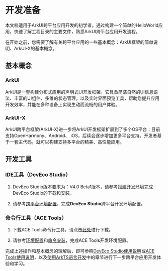 # 开发准备

本文档适用于ArkUI跨平台应用开发的初学者。通过构建一个简单的HelloWorld应用，快速了解工程目录的主要文件，熟悉ArkUI跨平台应用开发流程。

在开始之前，您需要了解有关跨平台应用的一些基本概念：ArkUI框架的简单说明、ArkUI-X的基本概念。

## 基本概念

### ArkUI

ArkUI是一套构建分布式应用的声明式UI开发框架。它具备简洁自然的UI信息语法、丰富的UI组件、多维的状态管理，以及实时界面预览工具，帮助您提升应用开发效率，并能在多种设备上实现生动而流畅的用户体验。

### ArkUI-X

ArkUI跨平台框架(ArkUI-X)进一步将ArkUI开发框架扩展到了多个OS平台：目前支持OpenHarmony、Android、 iOS，后续会逐步增加更多平台支持。开发者基于一套主代码，就可以构建支持多平台的精美、高性能应用。


## 开发工具

### IDE工具（DevEco Studio）

1. DevEco Studio版本要求为：V4.0 Beta1版本，请参考[搭建开发环境](https://developer.harmonyos.com/cn/docs/documentation/doc-guides-V3/installation_process-0000001071425528-V3)完成DevEco Studio的下载和安装。

2. 请参考[跨平台环境配置](./start-with-deveco-studio.md#配置开发环境)，完成**DevEco Studio**跨平台开发环境配置。

### 命令行工具（ACE Tools）

1. 下载ACE Tools命令行工具，请点击[此处](https://gitee.com/arkui-x/cli/repository/archive/master.zip)进行下载。

2. 请参考[环境配置](./start-with-ace-tools.md#环境准备)和[命令安装](./start-with-ace-tools.md#命令安装)，完成ACE Tools开发环境配置。

完成上述操作和基本概念的理解后，即可参照[DevEco Studio使用说明](./start-with-deveco-studio.md#开发跨平台应用)或[ACE Tools使用说明](./start-with-ace-tools.md#使用说明)，以及[使用ArkTS语言开发](./start-with-ets-stage.md)中的章节进行下一步跨平台应用开发体验和学习。
